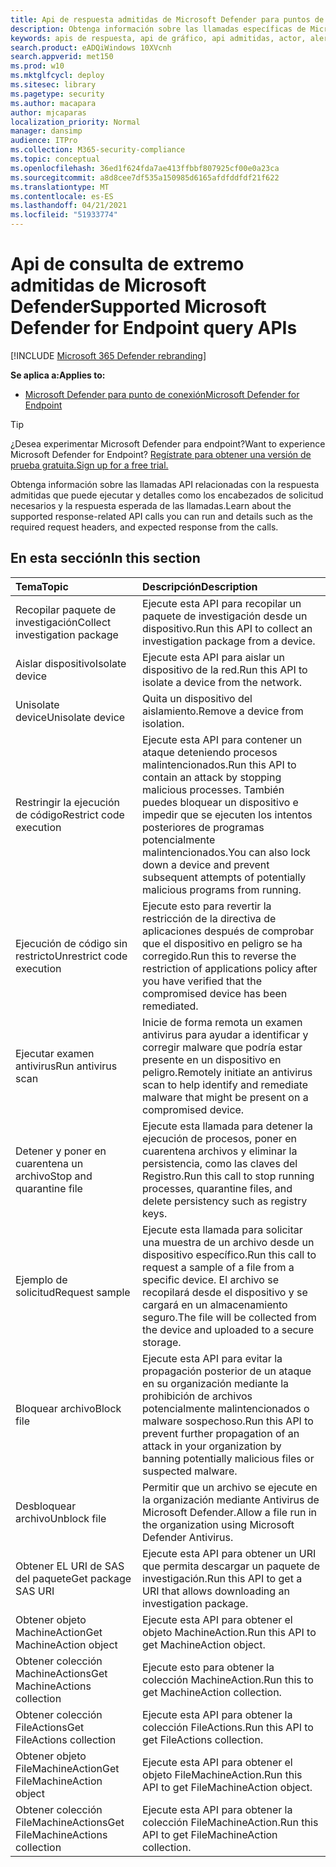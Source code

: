 ```yaml
---
title: Api de respuesta admitidas de Microsoft Defender para puntos de conexión
description: Obtenga información sobre las llamadas específicas de Microsoft Defender para api de extremo relacionadas con la respuesta.
keywords: apis de respuesta, api de gráfico, api admitidas, actor, alertas, dispositivo, usuario, dominio, ip, archivo
search.product: eADQiWindows 10XVcnh
search.appverid: met150
ms.prod: w10
ms.mktglfcycl: deploy
ms.sitesec: library
ms.pagetype: security
ms.author: macapara
author: mjcaparas
localization_priority: Normal
manager: dansimp
audience: ITPro
ms.collection: M365-security-compliance
ms.topic: conceptual
ms.openlocfilehash: 36ed1f624fda7ae413ffbbf807925cf00e0a23ca
ms.sourcegitcommit: a8d8cee7df535a150985d6165afdfddfdf21f622
ms.translationtype: MT
ms.contentlocale: es-ES
ms.lasthandoff: 04/21/2021
ms.locfileid: "51933774"
---
```

# <a name="supported-microsoft-defender-for-endpoint-query-apis"></a><span data-ttu-id="b38df-104">Api de consulta de extremo admitidas de Microsoft Defender</span><span class="sxs-lookup"><span data-stu-id="b38df-104">Supported Microsoft Defender for Endpoint query APIs</span></span> 

[!INCLUDE [Microsoft 365 Defender rebranding](../../includes/microsoft-defender.md)]


<span data-ttu-id="b38df-105">**Se aplica a:**</span><span class="sxs-lookup"><span data-stu-id="b38df-105">**Applies to:**</span></span>
- [<span data-ttu-id="b38df-106">Microsoft Defender para punto de conexión</span><span class="sxs-lookup"><span data-stu-id="b38df-106">Microsoft Defender for Endpoint</span></span>](https://go.microsoft.com/fwlink/p/?linkid=2154037)

> [!TIP]
> <span data-ttu-id="b38df-107">¿Desea experimentar Microsoft Defender para endpoint?</span><span class="sxs-lookup"><span data-stu-id="b38df-107">Want to experience Microsoft Defender for Endpoint?</span></span> [<span data-ttu-id="b38df-108">Regístrate para obtener una versión de prueba gratuita.</span><span class="sxs-lookup"><span data-stu-id="b38df-108">Sign up for a free trial.</span></span>](https://www.microsoft.com/microsoft-365/windows/microsoft-defender-atp?ocid=docs-wdatp-supported-response-apis-abovefoldlink) 

<span data-ttu-id="b38df-109">Obtenga información sobre las llamadas API relacionadas con la respuesta admitidas que puede ejecutar y detalles como los encabezados de solicitud necesarios y la respuesta esperada de las llamadas.</span><span class="sxs-lookup"><span data-stu-id="b38df-109">Learn about the supported response-related API calls you can run and details such as the required request headers, and expected response from the calls.</span></span>

## <a name="in-this-section"></a><span data-ttu-id="b38df-110">En esta sección</span><span class="sxs-lookup"><span data-stu-id="b38df-110">In this section</span></span>
<span data-ttu-id="b38df-111">Tema</span><span class="sxs-lookup"><span data-stu-id="b38df-111">Topic</span></span> | <span data-ttu-id="b38df-112">Descripción</span><span class="sxs-lookup"><span data-stu-id="b38df-112">Description</span></span>
:---|:---
<span data-ttu-id="b38df-113">Recopilar paquete de investigación</span><span class="sxs-lookup"><span data-stu-id="b38df-113">Collect investigation package</span></span> | <span data-ttu-id="b38df-114">Ejecute esta API para recopilar un paquete de investigación desde un dispositivo.</span><span class="sxs-lookup"><span data-stu-id="b38df-114">Run this API to collect an investigation package from a device.</span></span>
<span data-ttu-id="b38df-115">Aislar dispositivo</span><span class="sxs-lookup"><span data-stu-id="b38df-115">Isolate device</span></span> | <span data-ttu-id="b38df-116">Ejecute esta API para aislar un dispositivo de la red.</span><span class="sxs-lookup"><span data-stu-id="b38df-116">Run this API to isolate a device from the network.</span></span>
<span data-ttu-id="b38df-117">Unisolate device</span><span class="sxs-lookup"><span data-stu-id="b38df-117">Unisolate device</span></span> | <span data-ttu-id="b38df-118">Quita un dispositivo del aislamiento.</span><span class="sxs-lookup"><span data-stu-id="b38df-118">Remove a device from isolation.</span></span> 
<span data-ttu-id="b38df-119">Restringir la ejecución de código</span><span class="sxs-lookup"><span data-stu-id="b38df-119">Restrict code execution</span></span> | <span data-ttu-id="b38df-120">Ejecute esta API para contener un ataque deteniendo procesos malintencionados.</span><span class="sxs-lookup"><span data-stu-id="b38df-120">Run this API to contain an attack by stopping malicious processes.</span></span> <span data-ttu-id="b38df-121">También puedes bloquear un dispositivo e impedir que se ejecuten los intentos posteriores de programas potencialmente malintencionados.</span><span class="sxs-lookup"><span data-stu-id="b38df-121">You can also lock down a device and prevent subsequent attempts of potentially malicious programs from running.</span></span>
<span data-ttu-id="b38df-122">Ejecución de código sin restricto</span><span class="sxs-lookup"><span data-stu-id="b38df-122">Unrestrict code execution</span></span> | <span data-ttu-id="b38df-123">Ejecute esto para revertir la restricción de la directiva de aplicaciones después de comprobar que el dispositivo en peligro se ha corregido.</span><span class="sxs-lookup"><span data-stu-id="b38df-123">Run this to reverse the restriction of applications policy after you have verified that the compromised device has been remediated.</span></span>
<span data-ttu-id="b38df-124">Ejecutar examen antivirus</span><span class="sxs-lookup"><span data-stu-id="b38df-124">Run antivirus scan</span></span> | <span data-ttu-id="b38df-125">Inicie de forma remota un examen antivirus para ayudar a identificar y corregir malware que podría estar presente en un dispositivo en peligro.</span><span class="sxs-lookup"><span data-stu-id="b38df-125">Remotely initiate an antivirus scan to help identify and remediate malware that might be present on a compromised device.</span></span>
<span data-ttu-id="b38df-126">Detener y poner en cuarentena un archivo</span><span class="sxs-lookup"><span data-stu-id="b38df-126">Stop and quarantine file</span></span> |  <span data-ttu-id="b38df-127">Ejecute esta llamada para detener la ejecución de procesos, poner en cuarentena archivos y eliminar la persistencia, como las claves del Registro.</span><span class="sxs-lookup"><span data-stu-id="b38df-127">Run this call to stop running processes, quarantine  files, and delete persistency such as registry keys.</span></span>
<span data-ttu-id="b38df-128">Ejemplo de solicitud</span><span class="sxs-lookup"><span data-stu-id="b38df-128">Request sample</span></span> | <span data-ttu-id="b38df-129">Ejecute esta llamada para solicitar una muestra de un archivo desde un dispositivo específico.</span><span class="sxs-lookup"><span data-stu-id="b38df-129">Run this call to request a sample of a file from a specific device.</span></span> <span data-ttu-id="b38df-130">El archivo se recopilará desde el dispositivo y se cargará en un almacenamiento seguro.</span><span class="sxs-lookup"><span data-stu-id="b38df-130">The file will be collected from the device and uploaded to a secure storage.</span></span>
<span data-ttu-id="b38df-131">Bloquear archivo</span><span class="sxs-lookup"><span data-stu-id="b38df-131">Block file</span></span> | <span data-ttu-id="b38df-132">Ejecute esta API para evitar la propagación posterior de un ataque en su organización mediante la prohibición de archivos potencialmente malintencionados o malware sospechoso.</span><span class="sxs-lookup"><span data-stu-id="b38df-132">Run this API to prevent further propagation of an attack in your organization by banning potentially malicious files or suspected malware.</span></span> 
<span data-ttu-id="b38df-133">Desbloquear archivo</span><span class="sxs-lookup"><span data-stu-id="b38df-133">Unblock file</span></span> | <span data-ttu-id="b38df-134">Permitir que un archivo se ejecute en la organización mediante Antivirus de Microsoft Defender.</span><span class="sxs-lookup"><span data-stu-id="b38df-134">Allow a file run in the organization using Microsoft Defender Antivirus.</span></span>
<span data-ttu-id="b38df-135">Obtener EL URI de SAS del paquete</span><span class="sxs-lookup"><span data-stu-id="b38df-135">Get package SAS URI</span></span> | <span data-ttu-id="b38df-136">Ejecute esta API para obtener un URI que permita descargar un paquete de investigación.</span><span class="sxs-lookup"><span data-stu-id="b38df-136">Run this API to get a URI that allows downloading an investigation package.</span></span>
<span data-ttu-id="b38df-137">Obtener objeto MachineAction</span><span class="sxs-lookup"><span data-stu-id="b38df-137">Get MachineAction object</span></span> | <span data-ttu-id="b38df-138">Ejecute esta API para obtener el objeto MachineAction.</span><span class="sxs-lookup"><span data-stu-id="b38df-138">Run this API to get MachineAction object.</span></span>
<span data-ttu-id="b38df-139">Obtener colección MachineActions</span><span class="sxs-lookup"><span data-stu-id="b38df-139">Get MachineActions collection</span></span> | <span data-ttu-id="b38df-140">Ejecute esto para obtener la colección MachineAction.</span><span class="sxs-lookup"><span data-stu-id="b38df-140">Run this to get MachineAction collection.</span></span>
<span data-ttu-id="b38df-141">Obtener colección FileActions</span><span class="sxs-lookup"><span data-stu-id="b38df-141">Get FileActions collection</span></span> | <span data-ttu-id="b38df-142">Ejecute esta API para obtener la colección FileActions.</span><span class="sxs-lookup"><span data-stu-id="b38df-142">Run this API to get FileActions collection.</span></span>
<span data-ttu-id="b38df-143">Obtener objeto FileMachineAction</span><span class="sxs-lookup"><span data-stu-id="b38df-143">Get FileMachineAction object</span></span> | <span data-ttu-id="b38df-144">Ejecute esta API para obtener el objeto FileMachineAction.</span><span class="sxs-lookup"><span data-stu-id="b38df-144">Run this API to get FileMachineAction object.</span></span>
<span data-ttu-id="b38df-145">Obtener colección FileMachineActions</span><span class="sxs-lookup"><span data-stu-id="b38df-145">Get FileMachineActions collection</span></span> | <span data-ttu-id="b38df-146">Ejecute esta API para obtener la colección FileMachineAction.</span><span class="sxs-lookup"><span data-stu-id="b38df-146">Run this API to get FileMachineAction collection.</span></span>
